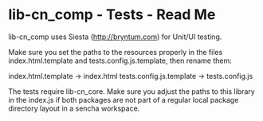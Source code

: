# lib-cn_comp - Tests - Read Me

lib-cn_comp uses Siesta (http://bryntum.com) for Unit/UI testing.

Make sure you set the paths to the resources properly in the files index.html.template and
tests.config.js.template, then rename them:

index.html.template -> index.html
tests.config.js.template -> tests.config.js

The tests require lib-cn_core. Make sure you adjust the paths to this library in
the index.js if both packages are not part of a regular local package directory
layout in a sencha workspace.